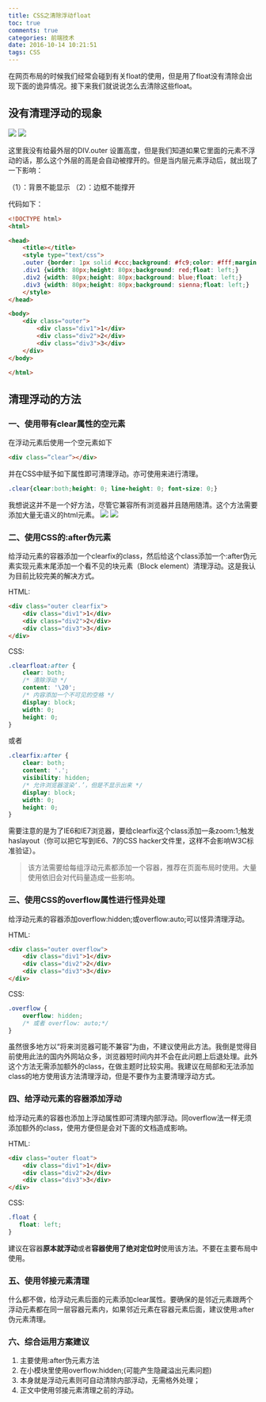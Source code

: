 ```yaml
---
title: CSS之清除浮动float
toc: true
comments: true
categories: 前端技术
date: 2016-10-14 10:21:51
tags: CSS
---
```


在网页布局的时候我们经常会碰到有关float的使用，但是用了float没有清除会出现下面的诡异情况。接下来我们就说说怎么去清除这些float。

<!-- more -->

## 没有清理浮动的现象

![](http://ww2.sinaimg.cn/large/65e4f1e6gw1f8rluq50ihj20b205nt8l.jpg)
![](http://ww3.sinaimg.cn/large/65e4f1e6gw1f8rlwk5t6dj206004s0st.jpg)

这里我没有给最外层的DIV.outer 设置高度，但是我们知道如果它里面的元素不浮动的话，那么这个外层的高是会自动被撑开的。但是当内层元素浮动后，就出现了一下影响：

（1）：背景不能显示 （2）：边框不能撑开 

代码如下：
```html
<!DOCTYPE html>
<html>

<head>
    <title></title>
    <style type="text/css">
    .outer {border: 1px solid #ccc;background: #fc9;color: #fff;margin: 50px auto;padding: 50px;}
    .div1 {width: 80px;height: 80px;background: red;float: left;}
    .div2 {width: 80px;height: 80px;background: blue;float: left;}
    .div3 {width: 80px;height: 80px;background: sienna;float: left;}
    </style>
</head>

<body>
    <div class="outer">
        <div class="div1">1</div>
        <div class="div2">2</div>
        <div class="div3">3</div>
    </div>
</body>

</html>

```

## 清理浮动的方法

### 一、使用带有clear属性的空元素

在浮动元素后使用一个空元素如下
```html
<div class=”clear”></div>
```
并在CSS中赋予如下属性即可清理浮动。亦可使用来进行清理。
```css
.clear{clear:both;height: 0; line-height: 0; font-size: 0;}
```
我想说这并不是一个好方法，尽管它兼容所有浏览器并且随用随清。这个方法需要添加大量无语义的html元素。
![](http://ww1.sinaimg.cn/large/65e4f1e6gw1f8rmhryzghj209y06u748.jpg)
![](http://ww4.sinaimg.cn/large/65e4f1e6gw1f8rmhwsd7zj205g04vt8y.jpg)

### 二、使用CSS的:after伪元素

给浮动元素的容器添加一个clearfix的class，然后给这个class添加一个:after伪元素实现元素末尾添加一个看不见的块元素（Block element）清理浮动。这是我认为目前比较完美的解决方式。

HTML:
```html
<div class="outer clearfix">
    <div class="div1">1</div>
    <div class="div2">2</div>
    <div class="div3">3</div>
</div>
```
CSS:
```css
.clearfloat:after {
    clear: both;
    /* 清除浮动 */
    content: '\20';
    /* 内容添加一个不可见的空格 */
    display: block;
    width: 0;
    height: 0;
}
```
或者
```css
.clearfix:after {
    clear: both;
    content: '.';
    visibility: hidden;
    /* 允许浏览器渲染‘.’，但是不显示出来 */
    display: block;
    width: 0;
    height: 0;
}
```
需要注意的是为了IE6和IE7浏览器，要给clearfix这个class添加一条zoom:1;触发haslayout（你可以把它写到IE6、7的CSS hacker文件里，这样不会影响W3C标准验证）。

>该方法需要给每组浮动元素都添加一个容器，推荐在页面布局时使用。大量使用依旧会对代码量造成一些影响。

### 三、使用CSS的overflow属性进行怪异处理

给浮动元素的容器添加overflow:hidden;或overflow:auto;可以怪异清理浮动。

HTML:
```html
<div class="outer overflow">
    <div class="div1">1</div>
    <div class="div2">2</div>
    <div class="div3">3</div>
</div>
```
CSS:
```css
.overflow {
    overflow: hidden;
    /* 或者 overflow: auto;*/
}
```

虽然很多地方以“将来浏览器可能不兼容”为由，不建议使用此方法。我倒是觉得目前使用此法的国内外网站众多，浏览器短时间内并不会在此问题上后退处理。此外这个方法无需添加额外的class，在做主题时比较实用。我建议在局部和无法添加class的地方使用该方法清理浮动，但是不要作为主要清理浮动方式。

### 四、给浮动元素的容器添加浮动

给浮动元素的容器也添加上浮动属性即可清理内部浮动。同overflow法一样无须添加额外的class，使用方便但是会对下面的文档造成影响。

HTML:
```html
<div class="outer float">
    <div class="div1">1</div>
    <div class="div2">2</div>
    <div class="div3">3</div>
</div>
```
CSS:
```css
.float {
   float: left;
}
```

建议在容器**原本就浮动**或者**容器使用了绝对定位时**使用该方法。不要在主要布局中使用。
### 五、使用邻接元素清理
什么都不做，给浮动元素后面的元素添加clear属性。要确保的是邻近元素跟两个浮动元素都在同一层容器元素内，如果邻近元素在容器元素后面，建议使用:after伪元素清理。

### 六、综合运用方案建议
1. 主要使用:after伪元素方法
2. 在小模块里使用overflow:hidden;(可能产生隐藏溢出元素问题)
3. 本身就是浮动元素则可自动清除内部浮动，无需格外处理；
4. 正文中使用邻接元素清理之前的浮动。


                          



